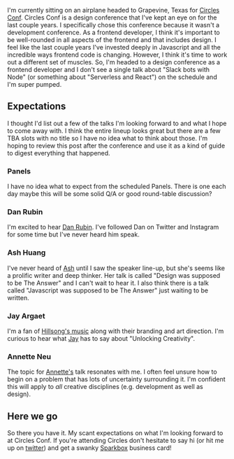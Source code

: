 I'm currently sitting on an airplane headed to Grapevine, Texas for [Circles Conf](http://circlesconference.com). Circles Conf is a design conference that I've kept an eye on for the last couple years. I specifically chose this conference because it wasn't a development conference. As a frontend developer, I think it's important to be well-rounded in all aspects of the frontend and that includes design. I feel like the last couple years I've invested deeply in Javascript and all the incredible ways frontend code is changing. However, I think it's time to work out a different set of muscles. So, I'm headed to a design conference as a frontend developer and I don't see a single talk about "Slack bots with Node" (or something about "Serverless and React") on the schedule and I'm super pumped.

## Expectations

I thought I'd list out a few of the talks I'm looking forward to and what I hope to come away with. I think the entire lineup looks great but there are a few TBA slots with no title so I have no idea what to think about those. I'm hoping to review this post after the conference and use it as a kind of guide to digest everything that happened.

### Panels

I have no idea what to expect from the scheduled Panels. There is one each day maybe this will be some solid Q/A or good round-table discussion?

### Dan Rubin

I'm excited to hear [Dan Rubin](https://instagram.com/danrubin). I've followed Dan on Twitter and Instagram for some time but I've never heard him speak.

### Ash Huang

I've never heard of [Ash](http://ashsmash.com/) until I saw the speaker line-up, but she's seems like a prolific writer and deep thinker. Her talk is called "Design was supposed to be The Answer" and I can't wait to hear it. I also think there is a talk called "Javascript was supposed to be The Answer" just waiting to be written.

### Jay Argaet

I'm a fan of [Hillsong's music](https://hillsong.com/united/) along with their branding and art direction. I'm curious to hear what [Jay](http://hillsong.com/contributor/jay-argaet/) has to say about "Unlocking Creativity".

### Annette Neu

The topic for [Annette's](http://handsome.is/) talk resonates with me. I often feel unsure how to begin on a problem that has lots of uncertainty surrounding it. I'm confident this will apply to *all* creative disciplines (e.g. development as well as design).

## Here we go

So there you have it. My scant expectations on what I'm looking forward to at Circles Conf. If you're attending Circles don't hesitate to say hi (or hit me up on [twitter](https://twitter.com/a_simpson)) and get a swanky [Sparkbox](https://seesparkbox.com) business card\!
